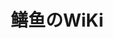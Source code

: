 ---
layout: home

title: 鳝鱼のWiKi
titleTemplate: 由 VitePress 驱动的 WiKi 网站

hero:
  name: 鳝鱼のWiKi
  text: 由 VitePress 驱动的公共 WiKi 网站
  tagline: Powered By ShanFish
  actions:
    - theme: brand
      text: 目前支持游戏列表
      link: /list
    - theme: alt
      text: 关于我们
      link: /about
    - theme: alt
      text: GitHub 链接
      link: https://github.com/zcsfish/vitepress
---